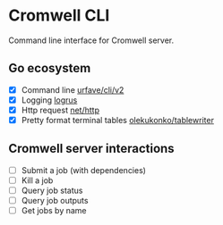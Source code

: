 # Cromwell CLI

Command line interface for Cromwell server.

## Go ecosystem

- [x] Command line [urfave/cli/v2](github.com/urfave/cli/v2)
- [x] Logging  [logrus](github.com/sirupsen/logrus)
- [x] Http request  [net/http](net/http)
- [x] Pretty format terminal tables [olekukonko/tablewriter](github.com/olekukonko/tablewriter)

## Cromwell server interactions

- [ ] Submit a job (with dependencies)
- [ ] Kill a job
- [ ] Query job status
- [ ] Query job outputs
- [ ] Get jobs by name
